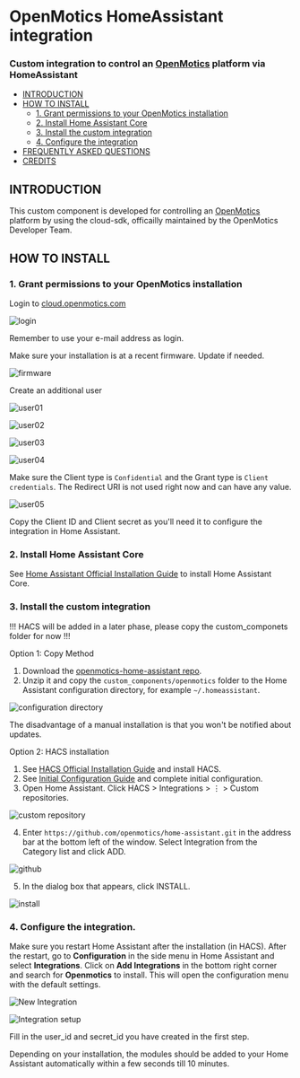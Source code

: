 # OpenMotics HomeAssistant integration

### Custom integration to control an [OpenMotics](https://www.openmotics.com/en/) platform via HomeAssistant

<!-- TOC -->

- [INTRODUCTION](#introduction)
- [HOW TO INSTALL](#how-to-install)
  - [1. Grant permissions to your OpenMotics installation](#1-grant-permissions-to-your-openmotics-installation)
  - [2. Install Home Assistant Core](#2-install-home-assistant-core)
  - [3. Install the custom integration](#3-install-the-custom-integration)
  - [4. Configure the integration](#4-configure-the-integration)
- [FREQUENTLY ASKED QUESTIONS](#frequently-asked-questions)
- [CREDITS](#credits)

<!-- /TOC -->

## INTRODUCTION

This custom component is developed for controlling an [OpenMotics](https://www.openmotics.com/en/) platform by using the cloud-sdk, officailly maintained by the OpenMotics Developer Team. 

## HOW TO INSTALL

### 1. Grant permissions to your OpenMotics installation

Login to [cloud.openmotics.com](https://cloud.openmotics.com/)

![login](/pictures/login.cloud.openmotics.com.png)

Remember to use your e-mail address as login. 

Make sure your installation is at a recent firmware. Update if needed.

![firmware](/pictures/update01.png)

Create an additional user

![user01](/pictures/user01.png)

![user02](/pictures/user02.png)

![user03](/pictures/user03.png)

![user04](/pictures/user04.png)

Make sure the Client type is `Confidential` and the Grant type is `Client credentials`.
The Redirect URI is not used right now and can have any value.

![user05](/pictures/user05.png)

Copy the Client ID and Client secret as you'll need it to configure the integration in Home Assistant.

### 2. Install Home Assistant Core

See [Home Assistant Official Installation Guide](https://www.home-assistant.io/installation/) to install Home Assistant Core.

### 3. Install the custom integration

!!! HACS will be added in a later phase, please copy the custom_componets folder for now !!!

Option 1: Copy Method
  1. Download the [openmotics-home-assistant repo](https://github.com/openmotics/home-assistant).
  2. Unzip it and copy the `custom_components/openmotics` folder to the Home Assistant configuration directory, for example `~/.homeassistant`.

  ![configuration directory](/pictures/directory.png)

  The disadvantage of a manual installation is that you won't be notified about updates.

Option 2: HACS installation

  1. See [HACS Official Installation Guide](https://hacs.xyz/docs/installation/installation/) and install HACS.
  2. See [Initial Configuration Guide](https://hacs.xyz/docs/configuration/basic) and complete initial configuration.
  3. Open Home Assistant. Click HACS > Integrations > ⋮ > Custom repositories.

  ![custom repository](/pictures/custom_repository.png)

  4. Enter `https://github.com/openmotics/home-assistant.git` in the address bar at the bottom left of the window. Select Integration from the Category list and click ADD.

  ![github](/pictures/github.png)

  5. In the dialog box that appears, click INSTALL.

  ![install](/pictures/install.png)


### 4. Configure the integration.

Make sure you restart Home Assistant after the installation (in HACS). After the restart, go to **Configuration** in the side menu in Home Assistant and select **Integrations**. Click on **Add Integrations** in the bottom right corner and search for **Openmotics** to install. This will open the configuration menu with the default settings.

  ![New Integration](/pictures/new_integration.png)

  ![Integration setup](/pictures/integration_setup.png)

Fill in the user_id and secret_id you have created in the first step.

Depending on your installation, the modules should be added to your Home Assistant automatically within a few seconds till 10 minutes.
